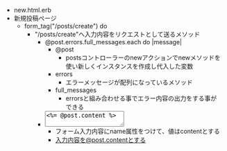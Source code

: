 - new.html.erb
- 新規投稿ページ
  - form_tag("/posts/create") do
    - "/posts/create"へ入力内容をリクエストとして送るメソッド
      - @post.errors.full_messages.each do |message|
        - @post
          - postsコントローラーのnewアクションでnewメソッドを使い新しくインスタンスを作成し代入した変数
        - errors
          - エラーメッセージが配列になっているメソッド
        - full_messages
          - errorsと組み合わせる事でエラー内容の出力をする事ができる
      - <textarea name="content"><%= @post.content %></textarea>
        - フォーム入力内容にname属性をつけて、値はcontentとする
        - 入力内容を@post.contentとする